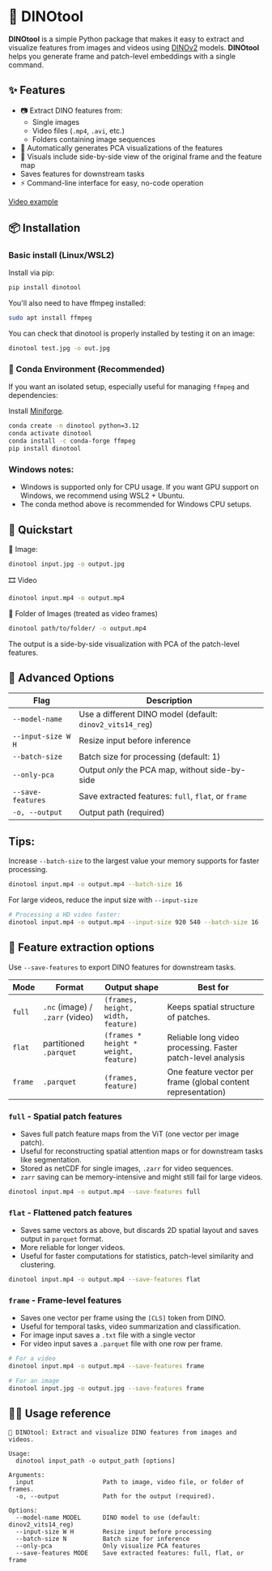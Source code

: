 # 🦕 DINOtool

**DINOtool** is a simple Python package that makes it easy to extract and visualize features from images and videos using [DINOv2](https://dinov2.metademolab.com/) models.
**DINOtool** helps you generate frame and patch-level embeddings with a single command.

## ✨ Features

- 📷 Extract DINO features from:
  - Single images
  - Video files (`.mp4`, `.avi`, etc.)
  - Folders containing image sequences
- 🌈 Automatically generates PCA visualizations of the features
- 🧠 Visuals include side-by-side view of the original frame and the feature map
- Saves features for downstream tasks
- ⚡ Command-line interface for easy, no-code operation

[Video example](https://github.com/user-attachments/assets/0cc2e7ed-15b5-4f38-97f4-afee9b62e445)

## 📦 Installation

### Basic install (Linux/WSL2)

Install via pip:

```bash
pip install dinotool
```
You'll also need to have ffmpeg installed:

```bash
sudo apt install ffmpeg
```
You can check that dinotool is properly installed by testing it on an image:

```bash
dinotool test.jpg -o out.jpg
```

### 🐍 Conda Environment (Recommended)
If you want an isolated setup, especially useful for managing `ffmpeg` and dependencies:

Install [Miniforge](https://conda-forge.org/download/).

```bash
conda create -n dinotool python=3.12
conda activate dinotool
conda install -c conda-forge ffmpeg
pip install dinotool
```

### Windows notes:
- Windows is supported only for CPU usage. If you want GPU support on Windows, we recommend using WSL2 + Ubuntu.
- The conda method above is recommended for Windows CPU setups.

## 🚀 Quickstart

📸 Image:
```bash
dinotool input.jpg -o output.jpg
```

🎞️ Video
```bash
dinotool input.mp4 -o output.mp4
```

📁 Folder of Images (treated as video frames)
```bash
dinotool path/to/folder/ -o output.mp4
```

The output is a side-by-side visualization with PCA of the patch-level features.

## 🧪 Advanced Options

| Flag                | Description                                                           |
|---------------------|------------------------------------------------------------------------|
| `--model-name`      | Use a different DINO model (default: `dinov2_vits14_reg`)             |
| `--input-size W H`  | Resize input before inference                                          |
| `--batch-size`      | Batch size for processing (default: 1)                                 |
| `--only-pca`        | Output *only* the PCA map, without side-by-side                        |
| `--save-features`   | Save extracted features: `full`, `flat`, or `frame`                   |
| `-o, --output`      | Output path (required)                                                 |

## Tips:
Increase `--batch-size` to the largest value your memory supports for faster processing. 

```bash
dinotool input.mp4 -o output.mp4 --batch-size 16
```

For large videos, reduce the input size with `--input-size`

```bash
# Processing a HD video faster:
dinotool input.mp4 -o output.mp4 --input-size 920 540 --batch-size 16
```


## 💾 Feature extraction options

Use `--save-features` to export DINO features for downstream tasks.

| Mode     | Format                         | Output shape            |     Best for      |
|----------|--------------------------------|-------------------------|---------------------------|
| `full`   | `.nc` (image) / `.zarr` (video)| `(frames, height, width, feature)`|  Keeps spatial structure of patches.    |
| `flat`   | partitioned `.parquet`         | `(frames * height * weight, feature)`|  Reliable long video processing. Faster patch-level analysis  |
| `frame`  | `.parquet`                     | `(frames, feature)`| One feature vector per frame (global content representation) |

### `full` - Spatial patch features
- Saves full patch feature maps from the ViT (one vector per image patch).
- Useful for reconstructing spatial attention maps or for downstream tasks like segmentation.
- Stored as netCDF for single images, `.zarr` for video sequences.
- `zarr` saving can be memory-intensive and might still fail for large videos.

```bash
dinotool input.mp4 -o output.mp4 --save-features full
```

### `flat` - Flattened patch features
- Saves same vectors as above, but discards 2D spatial layout and saves output in `parquet` format.
- More reliable for longer videos.
- Useful for faster computations for statistics, patch-level similarity and clustering.

```bash
dinotool input.mp4 -o output.mp4 --save-features flat
```

### `frame` - Frame-level features
- Saves one vector per frame using the `[CLS]` token from DINO.
- Useful for temporal tasks, video summarization and classification.
- For image input saves a `.txt` file with a single vector
- For video input saves a `.parquet` file with one row per frame.

```bash
# For a video
dinotool input.mp4 -o output.mp4 --save-features frame

# For an image
dinotool input.jpg -o output.jpg --save-features frame
```

## 🧑‍💻 Usage reference

```text
🦕 DINOtool: Extract and visualize DINO features from images and videos.

Usage:
  dinotool input_path -o output_path [options]

Arguments:
  input                   Path to image, video file, or folder of frames.
  -o, --output            Path for the output (required).

Options:
  --model-name MODEL      DINO model to use (default: dinov2_vits14_reg)
  --input-size W H        Resize input before processing
  --batch-size N          Batch size for inference
  --only-pca              Only visualize PCA features
  --save-features MODE    Save extracted features: full, flat, or frame
```
